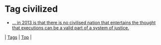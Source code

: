 <!--
title: Tag civilized
date: 2020-06-28T15:26:59.055Z
tags:
-->
# Tag civilized

 * [… in 2013 is that there is no civilised nation that entertains the thought that executions can be a valid part of a system of justice.](67067178935.md)

| [Tags](tags.md) | [Top](index.md) |
